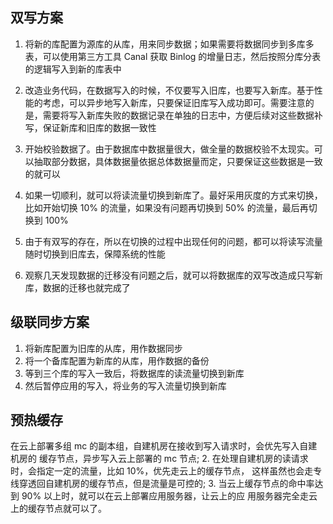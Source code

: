 ## 双写方案
1. 将新的库配置为源库的从库，用来同步数据；如果需要将数据同步到多库多表，可以使用第三方工具 Canal 获取 Binlog 的增量日志，然后按照分库分表的逻辑写入到新的库表中

2. 改造业务代码，在数据写入的时候，不仅要写入旧库，也要写入新库。基于性能的考虑，可以异步地写入新库，只要保证旧库写入成功即可。需要注意的是，需要将写入新库失败的数据记录在单独的日志中，方便后续对这些数据补写，保证新库和旧库的数据一致性

3. 开始校验数据了。由于数据库中数据量很大，做全量的数据校验不太现实。可以抽取部分数据，具体数据量依据总体数据量而定，只要保证这些数据是一致的就可以

4. 如果一切顺利，就可以将读流量切换到新库了。最好采用灰度的方式来切换，比如开始切换 10% 的流量，如果没有问题再切换到 50% 的流量，最后再切换到 100%

5. 由于有双写的存在，所以在切换的过程中出现任何的问题，都可以将读写流量随时切换到旧库去，保障系统的性能

6. 观察几天发现数据的迁移没有问题之后，就可以将数据库的双写改造成只写新库，数据的迁移也就完成了


## 级联同步方案
1. 将新库配置为旧库的从库，用作数据同步
2. 将一个备库配置为新库的从库，用作数据的备份
3. 等到三个库的写入一致后，将数据库的读流量切换到新库
4. 然后暂停应用的写入，将业务的写入流量切换到新库


## 预热缓存

在云上部署多组 mc 的副本组，自建机房在接收到写入请求时，会优先写入自建机房的 缓存节点，异步写入云上部署的 mc 节点;
2. 在处理自建机房的读请求时，会指定一定的流量，比如 10%，优先走云上的缓存节点， 这样虽然也会走专线穿透回自建机房的缓存节点，但是流量是可控的;
3. 当云上缓存节点的命中率达到 90% 以上时，就可以在云上部署应用服务器，让云上的应 用服务器完全走云上的缓存节点就可以了。
